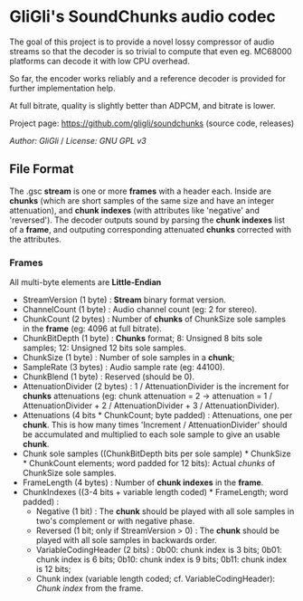 # GliGli's SoundChunks audio codec

The goal of this project is to provide a novel lossy compressor of audio streams so that the decoder is so trivial to compute that even eg. MC68000 platforms can decode it with low CPU overhead.

So far, the encoder works reliably and a reference decoder is provided for further implementation help.

At full bitrate, quality is slightly better than ADPCM, and bitrate is lower.

Project page: https://github.com/gligli/soundchunks (source code, releases)

_Author: GliGli_ / _License: GNU GPL v3_

## File Format

The .gsc **stream** is one or more **frames** with a header each. Inside are **chunks** (which are short samples of the same size and have an integer attenuation), and **chunk indexes** (with attributes like 'negative' and 'reversed').
The decoder outputs sound by parsing the **chunk indexes** list of a **frame**, and outputing corresponding attenuated **chunks** corrected with the attributes.

### Frames
All multi-byte elements are **Little-Endian**
- StreamVersion (1 byte) : **Stream** binary format version.
- ChannelCount (1 byte) : Audio channel count (eg: 2 for stereo).
- ChunkCount (2 bytes) : Number of **chunks** of ChunkSize sole samples in the **frame** (eg: 4096 at full bitrate).
- ChunkBitDepth (1 byte) : **Chunks** format; 8: Unsigned 8 bits sole samples; 12: Unsigned 12 bits sole samples.
- ChunkSize (1 byte) : Number of sole samples in a **chunk**;
- SampleRate (3 bytes) : Audio sample rate (eg: 44100).
- ChunkBlend (1 byte) : Reserved (should be 0).
- AttenuationDivider (2 bytes) : 1 / AttenuationDivider is the increment for **chunks** attenuations (eg: chunk attenuation = 2 -> attenuation = 1 / AttenuationDivider + 2 / AttenuationDivider + 3 / AttenuationDivider).
- Attenuations (4 bits * ChunkCount; byte padded) : Attenuations, one per **chunk**. This is how many times 'Increment / AttenuationDivider' should be accumulated and multiplied to each sole sample to give an usable **chunk**.
- Chunk sole samples ((ChunkBitDepth bits per sole sample) * ChunkSize * ChunkCount elements; word padded for 12 bits): Actual *chunks* of ChunkSize sole samples.
- FrameLength (4 bytes) : Number of **chunk indexes** in the **frame**.
- ChunkIndexes ((3-4 bits + variable length coded) * FrameLength; word padded) : 
  * Negative (1 bit) : The **chunk** should be played with all sole samples in two's complement or with negative phase.
  * Reversed (1 bit; only if StreamVersion > 0) : The **chunk** should be played with all sole samples in backwards order.
  * VariableCodingHeader (2 bits) : 0b00: chunk index is 3 bits; 0b01: chunk index is 6 bits; 0b10: chunk index is 9 bits; 0b11: chunk index is 12 bits; 
  * Chunk index (variable length coded; cf. VariableCodingHeader): *Chunk index* from the frame.
